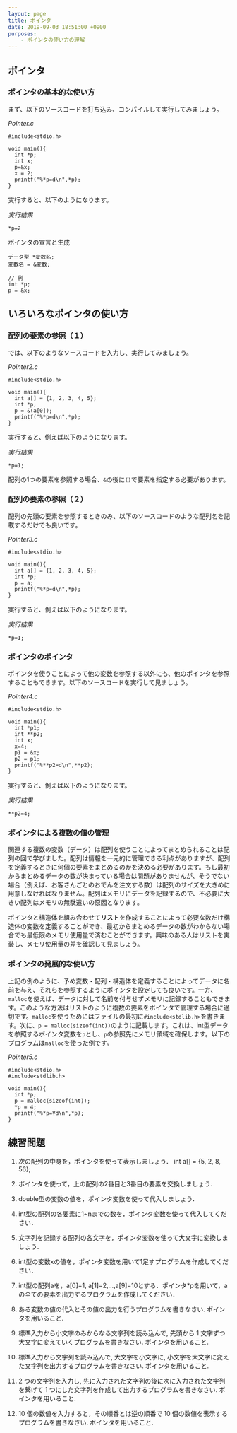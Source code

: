 ```yaml
---
layout: page
title: ポインタ
date: 2019-09-03 18:51:00 +0900
purposes:
    - ポインタの使い方の理解
---
```


ポインタ
--------------

### ポインタの基本的な使い方

まず、以下のソースコードを打ち込み、コンパイルして実行してみましょう。

*Pointer.c*<br>

    #include<stdio.h>

    void main(){
      int *p;
      int x;
      p=&x;
      x = 2;
      printf("%*p=d\n",*p);
    }

実行すると、以下のようになります。

*実行結果*

    *p=2

ポインタの宣言と生成

    データ型 *変数名;
    変数名 = &変数;
    
    // 例
    int *p;
    p = &x;


いろいろなポインタの使い方
----------------------

### 配列の要素の参照（１）

では、以下のようなソースコードを入力し、実行してみましょう。

*Pointer2.c*<br>

    #include<stdio.h>

    void main(){
      int a[] = {1, 2, 3, 4, 5};
      int *p;
      p = &(a[0]);
      printf("%*p=d\n",*p);
    }

実行すると、例えば以下のようになります。

*実行結果*

    *p=1;

配列の1つの要素を参照する場合、`&`の後に`()`で要素を指定する必要があります。


### 配列の要素の参照（２）

配列の先頭の要素を参照するときのみ、以下のソースコードのような配列名を記載するだけでも良いです。

*Pointer3.c*<br>

    #include<stdio.h>

    void main(){
      int a[] = {1, 2, 3, 4, 5};
      int *p;
      p = a;
      printf("%*p=d\n",*p);
    }

実行すると、例えば以下のようになります。

*実行結果*

    *p=1;


### ポインタのポインタ

ポインタを使うことによって他の変数を参照する以外にも、他のポインタを参照することもできます。以下のソースコードを実行して見ましょう。


*Pointer4.c*<br>

    #include<stdio.h>

    void main(){
      int *p1;
      int **p2;
      int x;
      x=4;
      p1 = &x;
      p2 = p1;
      printf("%**p2=d\n",**p2);
    }

実行すると、例えば以下のようになります。

*実行結果*

    **p2=4;


### ポインタによる複数の値の管理

関連する複数の変数（データ）は配列を使うことによってまとめられることは配列の回で学びました。配列は情報を一元的に管理できる利点がありますが、配列を定義するときに何個の要素をまとめるのかを決める必要があります。もし最初からまとめるデータの数が決まっている場合は問題がありませんが、そうでない場合（例えば、お客さんごとのおでんを注文する数）は配列のサイズを大きめに用意しなければなりません。配列はメモリにデータを記録するので、不必要に大きい配列はメモリの無駄遣いの原因となります。

ポインタと構造体を組み合わせて**リスト**を作成することによって必要な数だけ構造体の変数を定義することができ、最初からまとめるデータの数がわからない場合でも最低限のメモリ使用量で済むことができます。興味のある人はリストを実装し、メモリ使用量の差を確認して見ましょう。

### ポインタの発展的な使い方

上記の例のように、予め変数・配列・構造体を定義することによってデータに名前を与え、それらを参照するようにポインタを設定しても良いです。一方、`malloc`を使えば、データに対して名前を付与せずメモリに記録することもできます。このような方法はリストのように複数の要素をポインタで管理する場合に適切です。`malloc`を使うためにはファイルの最初に`#include<stdlib.h>`を書きます。次に、`p = malloc(sizeof(int))`のように記載します。これは、int型データを参照するポインタ変数を`p`とし、`p`の参照先にメモリ領域を確保します。以下のプログラムは`malloc`を使った例です。

*Pointer5.c*<br>

    #include<stdio.h>
    #include<stdlib.h>

    void main(){
      int *p;
      p = malloc(sizeof(int));
      *p = 4;
      printf("%*p=¥d\n",*p);
    }

練習問題
--------
1.	次の配列の中身を，ポインタを使って表示しましょう．
int a[] = {5, 2, 8, 56};

2. ポインタを使って，上の配列の2番目と3番目の要素を交換しましょう．

3.	double型の変数の値を，ポインタ変数を使って代入しましょう．

4.	int型の配列の各要素に1~nまでの数を，ポインタ変数を使って代入してください．

5.	文字列を記録する配列の各文字を，ポインタ変数を使って大文字に変換しましょう．

6.	int型の変数xの値を，ポインタ変数を用いて1足すプログラムを作成してください．

7.	int型の配列aを，a[0]=1, a[1]=2,…,a[9]=10とする．ポインタ*pを用いて，aの全ての要素を出力するプログラムを作成してください．

8.	ある変数の値の代入とその値の出力を行うプログラムを書きなさい. ポインタを用いること.

9.	標準入力から小文字のみからなる文字列を読み込んで, 先頭から 1 文字ずつ大文字に変えていくプログラムを書きなさい. ポインタを用いること.

10.	標準入力から文字列を読み込んで, 大文字を小文字に, 小文字を大文字に変えた文字列を出力するプログラムを書きなさい. ポインタを用いること.

11.	2 つの文字列を入力し, 先に入力された文字列の後に次に入力された文字列を繋げて 1 つにした文字列を作成して出力するプログラムを書きなさい. ポインタを用いること.

12.	10 個の数値を入力すると，その順番とは逆の順番で 10 個の数値を表示するプログラムを書きなさい. ポインタを用いること.
